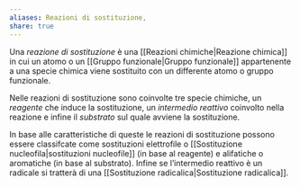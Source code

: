 ```yaml
---
aliases: Reazioni di sostituzione,
share: true
---
```

Una *reazione di sostituzione* è una [[Reazioni chimiche|Reazione chimica]] in cui un atomo o un [[Gruppo funzionale|Gruppo funzionale]] appartenente a una specie chimica viene sostituito con un differente atomo o gruppo funzionale.

Nelle reazioni di sostituzione sono coinvolte tre specie chimiche, un *reagente* che induce la sostituzione, un *intermedio reattivo* coinvolto nella reazione e infine il *substrato* sul quale avviene la sostituzione.

In base alle caratteristiche di queste le reazioni di sostituzione possono essere classifcate come sostituzioni elettrofile o [[Sostituzione nucleofila|sostituzioni nucleofile]] (in base al reagente) e alifatiche o aromatiche (in base al substrato).
Infine se l’intermedio reattivo è un radicale si tratterà di una [[Sostituzione radicalica|Sostituzione radicalica]].
